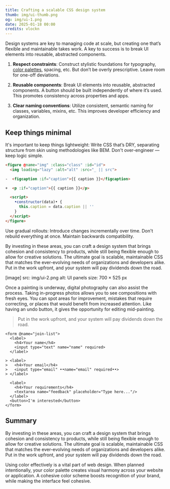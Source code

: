 ```yaml
---
title: Crafting a scalable CSS design system
thumb: img/ui-thumb.png
og: img/ui-1.png
date: 2025-01-18 00:00
credits: vlockn
---
```


Design systems are key to managing code at scale, but creating one that’s flexible and maintainable takes work. A key to success is to break UI elements into reusable, abstracted components.

1. **Respect constraints**: Construct stylistic foundations for typography, [color palettes](color-strategies.html), spacing, etc. But don’t be overly prescriptive. Leave room for one-off deviations.

2. **Reusable components**: Break UI elements into reusable, abstracted components. A button should be built independently of where it’s used. This promotes consistency across properties and apps.

3. **Clear naming conventions**: Utilize consistent, semantic naming for classes, variables, mixins, etc. This improves developer efficiency and organization.

## Keep things minimal

It's important to keep things lightweight: Write CSS that’s DRY, separating structure from skin using methodologies like BEM. Don't over-engineer — keep logic simple.

``` html numbered
<figure @name="img" :class="class" :id="id">
  <img loading="lazy" :alt="alt" :src="_ || src">

-  <figcaption :if="caption">{{ caption }}</figcaption>

+  <p :if="caption">{{ caption }}</p>

  <script>
    •constructor(data)• {
      this.caption = data.caption || ''
    }
  </script>
</figure>
```

Use gradual rollouts: Introduce changes incrementally over time. Don't rebuild everything at once. Maintain backwards compatibility.

By investing in these areas, you can craft a design system that brings cohesion and consistency to products, while still being flexible enough to allow for creative solutions. The ultimate goal is scalable, maintainable CSS that matches the ever-evolving needs of organizations and developers alike. Put in the work upfront, and your system will pay dividends down the road.

[image]
  src: img/ui-2.png
  alt: UI panels
  size: 700 × 525 px


Once a painting is underway, digital photography can also assist the process. Taking in-progress photos allows you to see compositions with fresh eyes. You can spot areas for improvement, mistakes that require correcting, or places that would benefit from increased attention. Like having an undo button, it gives the opportunity for editing mid-painting.

> Put in the work upfront, and your system will pay dividends down the road.

``` .blue
<form @name="join-list">
  <label>
    <h4>Your name</h4>
    <input type="text" name="name" required>
  </label>

> <label>
>   <h4>Your email</h4>
>   <input type="email" ••name="email" required••>
> </label>

  <label>
    <h4>Your requirements</h4>
    <textarea name="feedback" placeholder="Type here..."/>
  </label>
  <button>I'm interested</button>
</form>
```

## Summary

By investing in these areas, you can craft a design system that brings cohesion and consistency to products, while still being flexible enough to allow for creative solutions. The ultimate goal is scalable, maintainable CSS that matches the ever-evolving needs of organizations and developers alike. Put in the work upfront, and your system will pay dividends down the road.

Using color effectively is a vital part of web design. When planned intentionally, your color palette creates visual harmony across your website or application. A cohesive color scheme boosts recognition of your brand, while making the interface feel cohesive.
